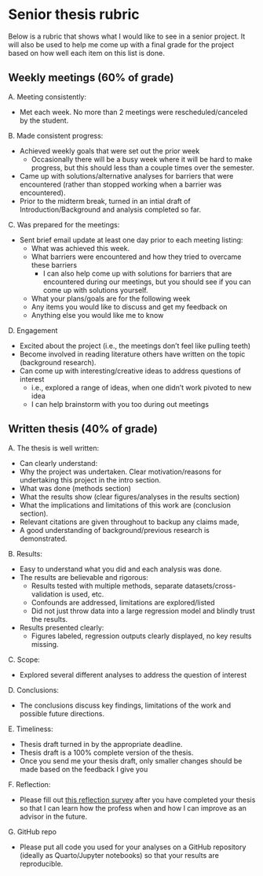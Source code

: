 # Senior thesis rubric


Below is a rubric that shows what I would like to see in a senior project. It will also be used to help me come up with a final grade for the project based on how well each item on this list is done. 


## Weekly meetings (60% of grade)

A. Meeting consistently:
- Met each week. No more than 2 meetings were rescheduled/canceled by the student. 

B.	Made consistent progress: 
- Achieved weekly goals that were set out the prior week
  - Occasionally there will be a busy week where it will be hard to make progress, but this should less than a couple times over the semester. 
- Came up with solutions/alternative analyses for barriers that were encountered (rather than stopped working when a barrier was encountered).
- Prior to the midterm break, turned in an intial draft of Introduction/Background and analysis completed so far.

C.	Was prepared for the meetings:  
- Sent brief email update at least one day prior to each meeting listing:
  - What was achieved this week.
  - What barriers were encountered and how they tried to overcame these barriers
    - I can also help come up with solutions for barriers that are encountered during our meetings, but you should see if you can come up with solutions yourself.
  - What your plans/goals are for the following week
  - Any items you would like to discuss and get my feedback on
  - Anything else you would like me to know

D.	Engagement 
- Excited about the project (i.e., the meetings don’t feel like pulling teeth)
- Become involved in reading literature others have written on the topic (background research).
- Can come up with interesting/creative ideas to address questions of interest
  - i.e., explored a range of ideas, when one didn’t work pivoted to new idea
  - I can help brainstorm with you too during out meetings

  
## Written thesis (40% of grade)
 
A.	The thesis is well written: 
- Can clearly understand:
 - Why the project was undertaken. Clear motivation/reasons for undertaking this project in the intro section.
 - What was done (methods section)
 - What the results show (clear figures/analyses in the results section)
 - What the implications and limitations of this work are (conclusion section).
- Relevant citations are given throughout to backup any claims made,
- A good understanding of background/previous research is demonstrated. 

B.	Results: 
- Easy to understand what you did and each analysis was done.
- The results are believable and rigorous:
  - Results tested with multiple methods, separate datasets/cross-validation is used, etc.
  - Confounds are addressed, limitations are explored/listed
  - Did not just throw data into a large regression model and blindly trust the results.
- Results presented clearly:
  - Figures labeled, regression outputs clearly displayed, no key results missing.

C.	Scope: 
- Explored several different analyses to address the question of interest

D. Conclusions: 
- The conclusions discuss key findings, limitations of the work and possible future directions. 

E. Timeliness: 
- Thesis draft turned in by the appropriate deadline.
- Thesis draft is a 100% complete version of the thesis.
 - Once you send me your thesis draft, only smaller changes should be made based on the feedback I give you 

F. Reflection:
- Please fill out [this reflection survey](https://docs.google.com/forms/d/e/1FAIpQLSfCQDXCRGlYQ2dQYKNLIefO2huw1nCTG8zYbwBnlvcdZYygjQ/viewform) after you have completed your thesis so that I can learn how the profess when and how I can improve as an advisor in the future. 

G. GitHub repo
- Please put all code you used for your analyses on a GitHub repository (ideally as Quarto/Jupyter notebooks) so that your results are reproducible. 


